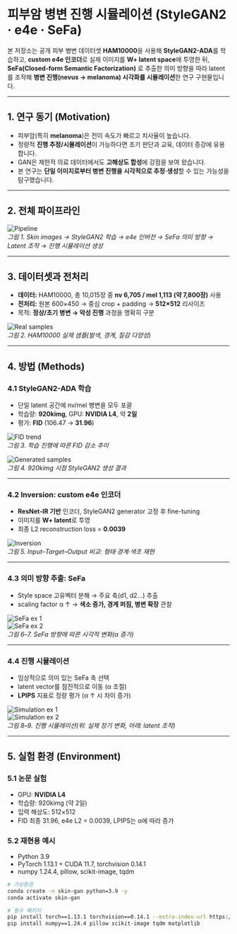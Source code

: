 # 피부암 병변 진행 시뮬레이션 (StyleGAN2 · e4e · SeFa)

본 저장소는 공개 피부 병변 데이터셋 **HAM10000**을 사용해 **StyleGAN2-ADA**를 학습하고, **custom e4e 인코더**로 실제 이미지를 **W+ latent space**에 투영한 뒤, **SeFa(Closed-form Semantic Factorization)** 로 추출한 의미 방향을 따라 latent를 조작해 **병변 진행(nevus → melanoma) 시각화를 시뮬레이션**한 연구 구현물입니다.  

---

## 1. 연구 동기 (Motivation)
- 피부암(특히 **melanoma**)은 전이 속도가 빠르고 치사율이 높습니다.  
- 정량적 **진행 추정/시뮬레이션**이 가능하다면 조기 판단과 교육, 데이터 증강에 유용합니다.  
- GAN은 제한적 의료 데이터에서도 **고해상도 합성**에 강점을 보여 왔습니다.  
- 본 연구는 **단일 이미지로부터 병변 진행을 시각적으로 추정·생성**할 수 있는 가능성을 탐구했습니다.  

---

## 2. 전체 파이프라인
![Pipeline](./images/fig1-pipeline.png)  
*그림 1. Skin images → StyleGAN2 학습 → e4e 인버전 → SeFa 의미 방향 → Latent 조작 → 진행 시뮬레이션 생성*

---

## 3. 데이터셋과 전처리
- **데이터:** HAM10000, 총 10,015장 중 **nv 6,705 / mel 1,113 (약 7,800장)** 사용  
- **전처리:** 원본 600×450 → 중심 crop + padding → **512×512** 리사이즈  
- 목적: **정상/초기 병변 → 악성 진행** 과정을 명확히 구분  

![Real samples](./images/fig3-real-samples.png)  
*그림 2. HAM10000 실제 샘플(발색, 경계, 질감 다양성)*

---

## 4. 방법 (Methods)

### 4.1 StyleGAN2-ADA 학습
- 단일 latent 공간에 nv/mel 병변을 모두 포괄  
- 학습량: **920kimg**, GPU: **NVIDIA L4**, 약 **2일**  
- 평가: **FID** (106.47 → **31.96**)  

![FID trend](./images/fig2-fid-score.png)  
*그림 3. 학습 진행에 따른 FID 감소 추이*

![Generated samples](./images/fig4-generated-samples.png)  
*그림 4. 920kimg 시점 StyleGAN2 생성 결과*

---

### 4.2 Inversion: custom e4e 인코더
- **ResNet-IR 기반** 인코더, StyleGAN2 generator 고정 후 fine-tuning  
- 이미지를 **W+ latent**로 투영  
- 최종 L2 reconstruction loss = **0.0039**  

![Inversion](./images/fig5-inversion.png)  
*그림 5. Input–Target–Output 비교: 형태·경계·색조 재현*

---

### 4.3 의미 방향 추출: SeFa
- Style space 고유벡터 분해 → 주요 축(d1, d2…) 추출  
- scaling factor α ↑ → **색소 증가, 경계 퍼짐, 병변 확장** 관찰  

![SeFa ex 1](./images/fig6-sefa-1.png)  
![SeFa ex 2](./images/fig7-sefa-2.png)  
*그림 6–7. SeFa 방향에 따른 시각적 변화(α 증가)*

---

### 4.4 진행 시뮬레이션
- 임상적으로 의미 있는 SeFa 축 선택  
- latent vector를 점진적으로 이동 (α 조절)  
- **LPIPS** 지표로 정량 평가 (α ↑ 시 차이 증가)  

![Simulation ex 1](./images/fig8-simulation-1.png)  
![Simulation ex 2](./images/fig9-simulation-2.png)  
*그림 8–9. 진행 시뮬레이션(위: 실제 장기 변화, 아래: latent 조작)*

---

## 5. 실험 환경 (Environment)

### 5.1 논문 실험
- GPU: **NVIDIA L4**  
- 학습량: 920kimg (약 2일)  
- 입력 해상도: 512×512  
- FID 최종 31.96, e4e L2 = 0.0039, LPIPS는 α에 따라 증가  

### 5.2 재현용 예시  
- Python 3.9  
- PyTorch 1.13.1 + CUDA 11.7, torchvision 0.14.1  
- numpy 1.24.4, pillow, scikit-image, tqdm  

```bash
# 가상환경
conda create -n skin-gan python=3.9 -y
conda activate skin-gan

# 필수 패키지
pip install torch==1.13.1 torchvision==0.14.1 --extra-index-url https://download.pytorch.org/whl/cu117
pip install numpy==1.24.4 pillow scikit-image tqdm matplotlib

